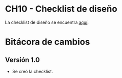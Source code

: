 # CH10 - Checklist de diseño

La checklist de diseño se encuentra [aquí](https://docs.google.com/spreadsheets/d/1o0J_5Ux5cp75DvfkYApnjF9-4Ga-g2IgSVjSKRsvFXM/edit?usp=sharing
).

# Bitácora de cambios

## Versión 1.0
  - Se creó la checklist.
